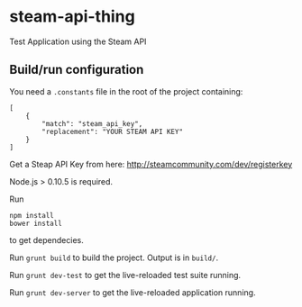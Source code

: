 steam-api-thing
===============

Test Application using the Steam API

Build/run configuration
-----------------------

You need a `.constants` file in the root of the project containing:
```
[
    {
        "match": "steam_api_key",
        "replacement": "YOUR STEAM API KEY"
    }
]
```
Get a Steap API Key from here: http://steamcommunity.com/dev/registerkey

Node.js > 0.10.5 is required.

Run
```
npm install
bower install
```

to get dependecies.

Run
`grunt build`
to build the project. Output is in `build/`.

Run
`grunt dev-test`
to get the live-reloaded test suite running.

Run
`grunt dev-server`
to get the live-reloaded application running.
